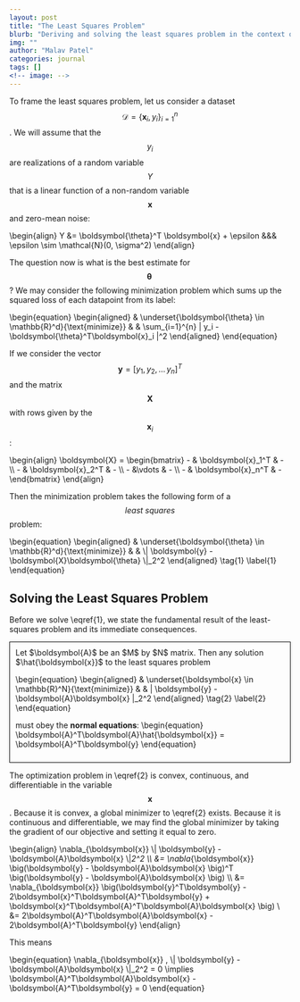 ```yaml
---
layout: post
title: "The Least Squares Problem"
blurb: "Deriving and solving the least squares problem in the context of linear regression"
img: ""
author: "Malav Patel"
categories: journal
tags: []
<!-- image: -->
---
```



To frame the least squares problem, let us consider a dataset $$\mathcal{D} =  \{ \boldsymbol{x}_i, y_i \}_{i=1}^{n}$$. We will assume that the $$y_i$$ are realizations of a random variable $$Y$$ that is a linear function of a non-random variable $$\boldsymbol{x}$$ and zero-mean noise:


\begin{align}
    Y &= \boldsymbol{\theta}^T \boldsymbol{x} + \epsilon &&& \epsilon \sim \mathcal{N}(0, \sigma^2)
\end{align}

The question now is what is the best estimate for $$\boldsymbol{\theta}\,$$? We may consider the following minimization problem which sums up the squared loss of each datapoint from its label:


\begin{equation}
\begin{aligned}
& \underset{\boldsymbol{\theta} \in \mathbb{R}^d}{\text{minimize}}
& & \sum_{i=1}^{n} | y_i - \boldsymbol{\theta}^T\boldsymbol{x}_i |^2 
\end{aligned} 
\end{equation}

If we consider the vector $$\boldsymbol{y} = [y_1,\, y_2,\, ...\, y_n]^T$$ and the matrix $$\boldsymbol{X}$$ with rows given by the $$\boldsymbol{x}_i $$:

\begin{align}
    \boldsymbol{X} = \begin{bmatrix}
    - & \boldsymbol{x}_1^T & -  \\\ 
    - & \boldsymbol{x}_2^T & -  \\\ 
    - &\vdots & - \\\ 
    - & \boldsymbol{x}_n^T & -
\end{bmatrix}
\end{align}

Then the minimization problem takes the following form of a $$\textit{least squares}$$ problem:

\begin{equation}
\begin{aligned}
& \underset{\boldsymbol{\theta} \in \mathbb{R}^d}{\text{minimize}}
& & \\| \boldsymbol{y} - \boldsymbol{X}\boldsymbol{\theta} \\|_2^2 
\end{aligned} \tag{1} \label{1}
\end{equation}

## Solving the Least Squares Problem

Before we solve \eqref{1}, we state the fundamental result of the least-squares problem and its immediate consequences.

<div style="border: 1px solid black; padding: 10px;">
  Let $\boldsymbol{A}$ be an $M$ by $N$ matrix. Then any solution $\hat{\boldsymbol{x}}$ to the least squares problem

  \begin{equation}
  \begin{aligned}
  & \underset{\boldsymbol{x} \in \mathbb{R}^N}{\text{minimize}}
  & & \| \boldsymbol{y} - \boldsymbol{A}\boldsymbol{x} \|_2^2 
  \end{aligned} \tag{2} \label{2}
  \end{equation}

  must obey the $\textbf{normal equations}$:
  \begin{equation}
  \boldsymbol{A}^T\boldsymbol{A}\hat{\boldsymbol{x}} = \boldsymbol{A}^T\boldsymbol{y}
  \end{equation}
</div>

The optimization problem in \eqref{2} is convex, continuous, and differentiable in the variable $$\boldsymbol{x}$$. Because it is convex, a global minimizer to \eqref{2} exists. Because it is continuous and differentiable, we may find the global minimizer by taking the gradient of our objective and setting it equal to zero.


\begin{align}
  \nabla_{\boldsymbol{x}}   \\| \boldsymbol{y} - \boldsymbol{A}\boldsymbol{x} \\|_2^2 \\\ 
  &= \nabla_{\boldsymbol{x}}  \big(\boldsymbol{y} - \boldsymbol{A}\boldsymbol{x} \big)^T \big(\boldsymbol{y} - \boldsymbol{A}\boldsymbol{x} \big) \\\ 
  &= \nabla_{\boldsymbol{x}}  \big(\boldsymbol{y}^T\boldsymbol{y} - 2\boldsymbol{x}^T\boldsymbol{A}^T\boldsymbol{y} + \boldsymbol{x}^T\boldsymbol{A}^T\boldsymbol{A}\boldsymbol{x} \big) \\\
  &= 2\boldsymbol{A}^T\boldsymbol{A}\boldsymbol{x} - 2\boldsymbol{A}^T\boldsymbol{y}
\end{align}


This means

\begin{equation}
     \nabla_{\boldsymbol{x}} \,  \\| \boldsymbol{y} - \boldsymbol{A}\boldsymbol{x} \\|_2^2 = 0 \implies \boldsymbol{A}^T\boldsymbol{A}\boldsymbol{x} - \boldsymbol{A}^T\boldsymbol{y} = 0
\end{equation}


